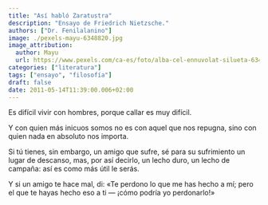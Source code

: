```yaml
---
title: "Así habló Zaratustra"
description: "Ensayo de Friedrich Nietzsche."
authors: ["Dr. Fenilalanino"]
image: ./pexels-mayu-6348820.jpg
image_attribution:
  author: Mayu
  url: https://www.pexels.com/ca-es/foto/alba-cel-ennuvolat-silueta-6348820/
categories: ["literatura"]
tags: ["ensayo", "filosofía"]
draft: false
date: 2011-05-14T11:39:00.006+02:00
---
```


Es difícil vivir con hombres, porque callar es muy difícil.

Y con quien más inicuos somos no es con aquel que nos repugna, sino con quien nada en absoluto nos importa.

Si tú tienes, sin embargo, un amigo que sufre, sé para su sufrimiento un lugar de descanso, mas, por así decirlo, un lecho duro, un lecho de campaña: así es como más útil le serás.

Y si un amigo te hace mal, di: «Te perdono lo que me has hecho a mí; pero el que te hayas hecho eso a ti &mdash; ¡cómo podría yo perdonarlo!»
